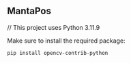 ## MantaPos

// This project uses Python 3.11.9

Make sure to install the required package:

```sh
pip install opencv-contrib-python
```
